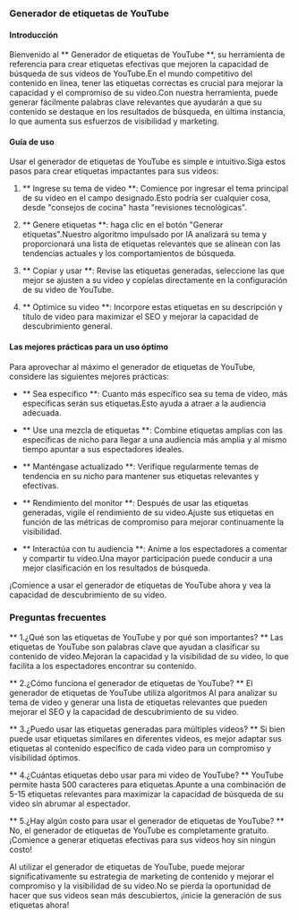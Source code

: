 ### Generador de etiquetas de YouTube

#### Introducción
Bienvenido al ** Generador de etiquetas de YouTube **, su herramienta de referencia para crear etiquetas efectivas que mejoren la capacidad de búsqueda de sus videos de YouTube.En el mundo competitivo del contenido en línea, tener las etiquetas correctas es crucial para mejorar la capacidad y el compromiso de su video.Con nuestra herramienta, puede generar fácilmente palabras clave relevantes que ayudarán a que su contenido se destaque en los resultados de búsqueda, en última instancia, lo que aumenta sus esfuerzos de visibilidad y marketing.

#### Guía de uso
Usar el generador de etiquetas de YouTube es simple e intuitivo.Siga estos pasos para crear etiquetas impactantes para sus videos:

1. ** Ingrese su tema de video **: Comience por ingresar el tema principal de su video en el campo designado.Esto podría ser cualquier cosa, desde "consejos de cocina" hasta "revisiones tecnológicas".

2. ** Genere etiquetas **: haga clic en el botón "Generar etiquetas".Nuestro algoritmo impulsado por IA analizará su tema y proporcionará una lista de etiquetas relevantes que se alinean con las tendencias actuales y los comportamientos de búsqueda.

3. ** Copiar y usar **: Revise las etiquetas generadas, seleccione las que mejor se ajusten a su video y copíelas directamente en la configuración de su video de YouTube.

4. ** Optimice su video **: Incorpore estas etiquetas en su descripción y título de video para maximizar el SEO y mejorar la capacidad de descubrimiento general.

#### Las mejores prácticas para un uso óptimo
Para aprovechar al máximo el generador de etiquetas de YouTube, considere las siguientes mejores prácticas:

- ** Sea específico **: Cuanto más específico sea su tema de video, más específicas serán sus etiquetas.Esto ayuda a atraer a la audiencia adecuada.

- ** Use una mezcla de etiquetas **: Combine etiquetas amplias con las específicas de nicho para llegar a una audiencia más amplia y al mismo tiempo apuntar a sus espectadores ideales.

- ** Manténgase actualizado **: Verifique regularmente temas de tendencia en su nicho para mantener sus etiquetas relevantes y efectivas.

- ** Rendimiento del monitor **: Después de usar las etiquetas generadas, vigile el rendimiento de su video.Ajuste sus etiquetas en función de las métricas de compromiso para mejorar continuamente la visibilidad.

- ** Interactúa con tu audiencia **: Anime a los espectadores a comentar y compartir tu video.Una mayor participación puede conducir a una mejor clasificación en los resultados de búsqueda.

¡Comience a usar el generador de etiquetas de YouTube ahora y vea la capacidad de descubrimiento de su video.

### Preguntas frecuentes

** 1.¿Qué son las etiquetas de YouTube y por qué son importantes? **
Las etiquetas de YouTube son palabras clave que ayudan a clasificar su contenido de video.Mejoran la capacidad y la visibilidad de su video, lo que facilita a los espectadores encontrar su contenido.

** 2.¿Cómo funciona el generador de etiquetas de YouTube? **
El generador de etiquetas de YouTube utiliza algoritmos AI para analizar su tema de video y generar una lista de etiquetas relevantes que pueden mejorar el SEO y la capacidad de descubrimiento de su video.

** 3.¿Puedo usar las etiquetas generadas para múltiples videos? **
Si bien puede usar etiquetas similares en diferentes videos, es mejor adaptar sus etiquetas al contenido específico de cada video para un compromiso y visibilidad óptimos.

** 4.¿Cuántas etiquetas debo usar para mi video de YouTube? **
YouTube permite hasta 500 caracteres para etiquetas.Apunte a una combinación de 5-15 etiquetas relevantes para maximizar la capacidad de búsqueda de su video sin abrumar al espectador.

** 5.¿Hay algún costo para usar el generador de etiquetas de YouTube? **
No, el generador de etiquetas de YouTube es completamente gratuito.¡Comience a generar etiquetas efectivas para sus videos hoy sin ningún costo!

Al utilizar el generador de etiquetas de YouTube, puede mejorar significativamente su estrategia de marketing de contenido y mejorar el compromiso y la visibilidad de su video.No se pierda la oportunidad de hacer que sus videos sean más descubiertos, ¡inicie la generación de sus etiquetas ahora!